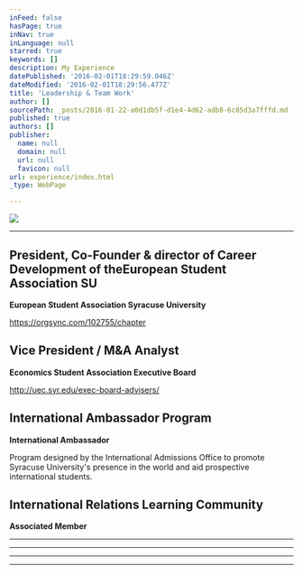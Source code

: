 ```yaml
---
inFeed: false
hasPage: true
inNav: true
inLanguage: null
starred: true
keywords: []
description: My Experience
datePublished: '2016-02-01T18:29:59.046Z'
dateModified: '2016-02-01T18:29:56.477Z'
title: 'Leadership & Team Work'
author: []
sourcePath: _posts/2016-01-22-a0d1db5f-d1e4-4d62-adb8-6c85d3a7fffd.md
published: true
authors: []
publisher:
  name: null
  domain: null
  url: null
  favicon: null
url: experience/index.html
_type: WebPage

---
```

![](https://s3-us-west-2.amazonaws.com/the-grid-img/p/218bb90f18898479a8167d7edbf3334eb5ba8d4e.png)

****

## President, Co-Founder & director of Career Development of theEuropean Student Association SU

**European Student Association Syracuse University**

https://orgsync.com/102755/chapter

## Vice President / M&A Analyst

**Economics Student Association Executive Board**

http://uec.syr.edu/exec-board-advisers/

## International Ambassador Program

**International Ambassador**

Program designed by the International Admissions Office to promote Syracuse University's presence in the world and aid prospective international students.

## International Relations Learning Community

**Associated Member**

****

****

****

****